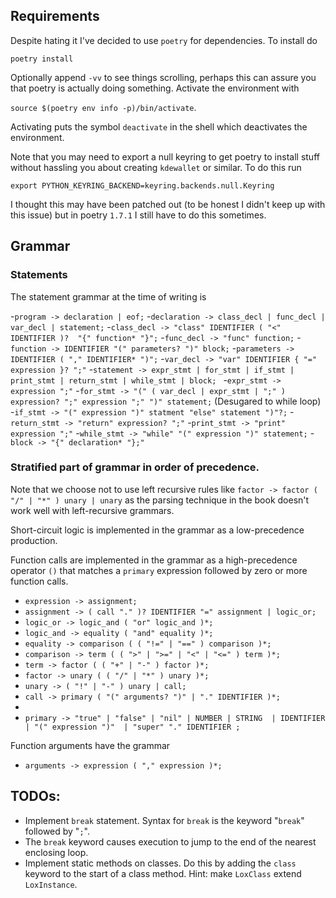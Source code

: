 

## Requirements 
Despite hating it I've decided to use `poetry` for dependencies. To install do

`poetry install` 

Optionally append `-vv` to see things scrolling, perhaps this can assure you that poetry 
is actually doing something. Activate the environment with 

`source $(poetry env info -p)/bin/activate`. 

Activating puts the symbol `deactivate` in the shell which deactivates the environment.

Note that you may need to export a null keyring to get poetry to install stuff without
hassling you about creating `kdewallet` or similar. To do this run

`export PYTHON_KEYRING_BACKEND=keyring.backends.null.Keyring`

I thought this may have been patched out (to be honest I didn't keep up with this issue)
but in poetry `1.7.1` I still have to do this sometimes.


## Grammar

### Statements
The statement grammar at the time of writing is 

-`program -> declaration | eof;`
-`declaration -> class_decl | func_decl | var_decl | statement;`
-`class_decl -> "class" IDENTIFIER ( "<" IDENTIFIER )?  "{" function* "}";`
-`func_decl -> "func" function;`
-`function -> IDENTIFIER "(" parameters? ")" block;`
-`parameters -> IDENTIFIER ( "," IDENTIFIER* ")";`
-`var_decl -> "var" IDENTIFIER { "=" expression }? ";"`
-`statement -> expr_stmt | for_stmt | if_stmt | print_stmt | return_stmt | while_stmt | block; `
-`expr_stmt -> expression ";"`
-`for_stmt -> "(" ( var_decl | expr_stmt | ";" ) expression? ";" expression ";" ")" statement;`  (Desugared to while loop)
-`if_stmt -> "(" expression ")" statment "else" statement ")"?;`
-`return_stmt -> "return" expression? ";"`
-`print_stmt -> "print" expression ";"`
-`while_stmt -> "while" "(" expression ")" statement;`
-`block -> "{" declaration* "};"`


### Stratified part of grammar in order of precedence. 

Note that we choose not to use 
left recursive rules like `factor -> factor ( "/" | "*" ) unary | unary` as the 
parsing technique in the book doesn't work well with left-recursive grammars.

Short-circuit logic is implemented in the grammar as a low-precedence production.

Function calls are implemented in the grammar as a high-precedence operator `()` 
that matches a `primary` expression followed by zero or more function calls.

- `expression -> assignment;`
- `assignment -> ( call "." )? IDENTIFIER "=" assignment | logic_or;`
- `logic_or -> logic_and ( "or" logic_and )*;`
- `logic_and -> equality ( "and" equality )*;`
- `equality -> comparison ( ( "!=" | "==" ) comparison )*;`
- `comparison -> term ( ( ">" | ">=" | "<" | "<=" ) term )*;`
- `term -> factor ( ( "+" | "-" ) factor )*;`
- `factor -> unary ( ( "/" | "*" ) unary )*;`
- `unary -> ( "!" | "-" ) unary | call;`
- `call -> primary ( "(" arguments? ")" | "." IDENTIFIER )*;`
- 
- `primary -> "true" | "false" | "nil" | NUMBER | STRING 
            | IDENTIFIER | "(" expression ")" 
            | "super" "." IDENTIFIER ;`


Function arguments have the grammar 

- `arguments -> expression ( "," expression )*;`


## TODOs:
- Implement `break` statement. Syntax for `break` is the keyword "`break`" followed by "`;`". 
- The `break` keyword causes execution to jump to the end of the nearest enclosing loop.
- Implement static methods on classes. Do this by adding the `class` keyword to the start of a class method. Hint: make `LoxClass` extend `LoxInstance`.
